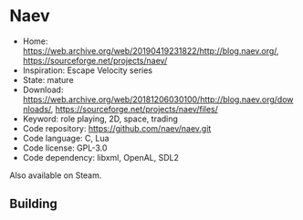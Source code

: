 # Naev

- Home: https://web.archive.org/web/20190419231822/http://blog.naev.org/, https://sourceforge.net/projects/naev/
- Inspiration: Escape Velocity series
- State: mature
- Download: https://web.archive.org/web/20181206030100/http://blog.naev.org/downloads/, https://sourceforge.net/projects/naev/files/
- Keyword: role playing, 2D, space, trading
- Code repository: https://github.com/naev/naev.git
- Code language: C, Lua
- Code license: GPL-3.0
- Code dependency: libxml, OpenAL, SDL2

Also available on Steam.

## Building

